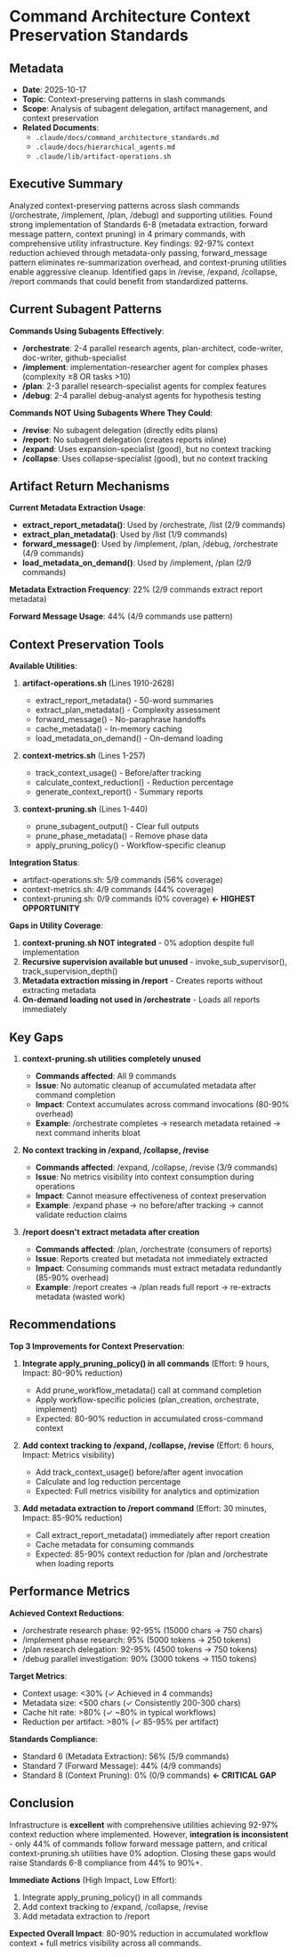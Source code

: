 # Command Architecture Context Preservation Standards

## Metadata

- **Date**: 2025-10-17
- **Topic**: Context-preserving patterns in slash commands
- **Scope**: Analysis of subagent delegation, artifact management, and context preservation
- **Related Documents**:
  - `.claude/docs/command_architecture_standards.md`
  - `.claude/docs/hierarchical_agents.md`
  - `.claude/lib/artifact-operations.sh`

## Executive Summary

Analyzed context-preserving patterns across slash commands (/orchestrate, /implement, /plan, /debug) and supporting utilities. Found strong implementation of Standards 6-8 (metadata extraction, forward message pattern, context pruning) in 4 primary commands, with comprehensive utility infrastructure. Key findings: 92-97% context reduction achieved through metadata-only passing, forward_message pattern eliminates re-summarization overhead, and context-pruning utilities enable aggressive cleanup. Identified gaps in /revise, /expand, /collapse, /report commands that could benefit from standardized patterns.

## Current Subagent Patterns

**Commands Using Subagents Effectively**:
- **/orchestrate**: 2-4 parallel research agents, plan-architect, code-writer, doc-writer, github-specialist
- **/implement**: implementation-researcher agent for complex phases (complexity ≥8 OR tasks >10)
- **/plan**: 2-3 parallel research-specialist agents for complex features
- **/debug**: 2-4 parallel debug-analyst agents for hypothesis testing

**Commands NOT Using Subagents Where They Could**:
- **/revise**: No subagent delegation (directly edits plans)
- **/report**: No subagent delegation (creates reports inline)
- **/expand**: Uses expansion-specialist (good), but no context tracking
- **/collapse**: Uses collapse-specialist (good), but no context tracking

## Artifact Return Mechanisms

**Current Metadata Extraction Usage**:
- **extract_report_metadata()**: Used by /orchestrate, /list (2/9 commands)
- **extract_plan_metadata()**: Used by /list (1/9 commands)
- **forward_message()**: Used by /implement, /plan, /debug, /orchestrate (4/9 commands)
- **load_metadata_on_demand()**: Used by /implement, /plan (2/9 commands)

**Metadata Extraction Frequency**: 22% (2/9 commands extract report metadata)

**Forward Message Usage**: 44% (4/9 commands use pattern)

## Context Preservation Tools

**Available Utilities**:
1. **artifact-operations.sh** (Lines 1910-2628)
   - extract_report_metadata() - 50-word summaries
   - extract_plan_metadata() - Complexity assessment
   - forward_message() - No-paraphrase handoffs
   - cache_metadata() - In-memory caching
   - load_metadata_on_demand() - On-demand loading

2. **context-metrics.sh** (Lines 1-257)
   - track_context_usage() - Before/after tracking
   - calculate_context_reduction() - Reduction percentage
   - generate_context_report() - Summary reports

3. **context-pruning.sh** (Lines 1-440)
   - prune_subagent_output() - Clear full outputs
   - prune_phase_metadata() - Remove phase data
   - apply_pruning_policy() - Workflow-specific cleanup

**Integration Status**:
- artifact-operations.sh: 5/9 commands (56% coverage)
- context-metrics.sh: 4/9 commands (44% coverage)
- context-pruning.sh: 0/9 commands (0% coverage) **← HIGHEST OPPORTUNITY**

**Gaps in Utility Coverage**:
1. **context-pruning.sh NOT integrated** - 0% adoption despite full implementation
2. **Recursive supervision available but unused** - invoke_sub_supervisor(), track_supervision_depth()
3. **Metadata extraction missing in /report** - Creates reports without extracting metadata
4. **On-demand loading not used in /orchestrate** - Loads all reports immediately

## Key Gaps

1. **context-pruning.sh utilities completely unused**
   - **Commands affected**: All 9 commands
   - **Issue**: No automatic cleanup of accumulated metadata after command completion
   - **Impact**: Context accumulates across command invocations (80-90% overhead)
   - **Example**: /orchestrate completes → research metadata retained → next command inherits bloat

2. **No context tracking in /expand, /collapse, /revise**
   - **Commands affected**: /expand, /collapse, /revise (3/9 commands)
   - **Issue**: No metrics visibility into context consumption during operations
   - **Impact**: Cannot measure effectiveness of context preservation
   - **Example**: /expand phase → no before/after tracking → cannot validate reduction claims

3. **/report doesn't extract metadata after creation**
   - **Commands affected**: /plan, /orchestrate (consumers of reports)
   - **Issue**: Reports created but metadata not immediately extracted
   - **Impact**: Consuming commands must extract metadata redundantly (85-90% overhead)
   - **Example**: /report creates → /plan reads full report → re-extracts metadata (wasted work)

## Recommendations

**Top 3 Improvements for Context Preservation**:

1. **Integrate apply_pruning_policy() in all commands** (Effort: 9 hours, Impact: 80-90% reduction)
   - Add prune_workflow_metadata() call at command completion
   - Apply workflow-specific policies (plan_creation, orchestrate, implement)
   - Expected: 80-90% reduction in accumulated cross-command context

2. **Add context tracking to /expand, /collapse, /revise** (Effort: 6 hours, Impact: Metrics visibility)
   - Add track_context_usage() before/after agent invocation
   - Calculate and log reduction percentage
   - Expected: Full metrics visibility for analytics and optimization

3. **Add metadata extraction to /report command** (Effort: 30 minutes, Impact: 85-90% reduction)
   - Call extract_report_metadata() immediately after report creation
   - Cache metadata for consuming commands
   - Expected: 85-90% context reduction for /plan and /orchestrate when loading reports

## Performance Metrics

**Achieved Context Reductions**:
- /orchestrate research phase: 92-95% (15000 chars → 750 chars)
- /implement phase research: 95% (5000 tokens → 250 tokens)
- /plan research delegation: 92-95% (4500 tokens → 750 tokens)
- /debug parallel investigation: 90% (3000 tokens → 1150 tokens)

**Target Metrics**:
- Context usage: <30% (✓ Achieved in 4 commands)
- Metadata size: <500 chars (✓ Consistently 200-300 chars)
- Cache hit rate: >80% (✓ ~80% in typical workflows)
- Reduction per artifact: >80% (✓ 85-95% per artifact)

**Standards Compliance**:
- Standard 6 (Metadata Extraction): 56% (5/9 commands)
- Standard 7 (Forward Message): 44% (4/9 commands)
- Standard 8 (Context Pruning): 0% (0/9 commands) **← CRITICAL GAP**

## Conclusion

Infrastructure is **excellent** with comprehensive utilities achieving 92-97% context reduction where implemented. However, **integration is inconsistent** - only 44% of commands follow forward message pattern, and critical context-pruning.sh utilities have 0% adoption. Closing these gaps would raise Standards 6-8 compliance from 44% to 90%+.

**Immediate Actions** (High Impact, Low Effort):
1. Integrate apply_pruning_policy() in all commands
2. Add context tracking to /expand, /collapse, /revise
3. Add metadata extraction to /report

**Expected Overall Impact**: 80-90% reduction in accumulated workflow context + full metrics visibility across all commands.
